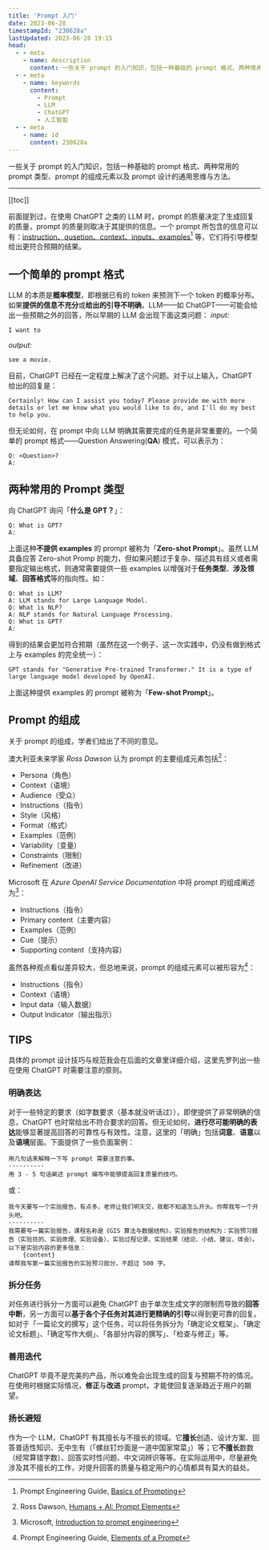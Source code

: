 ```yaml
---
title: 'Prompt 入门'
date: 2023-06-28
timestampId: "230628a"
lastUpdated: 2023-06-28 19:15
head:
  - - meta
    - name: description
      content: 一些关于 prompt 的入门知识，包括一种基础的 prompt 格式、两种常用的 prompt 类型、prompt 的组成元素以及 prompt 设计的通用思维与方法。
  - - meta
    - name: keywords
      content:
        - Prompt
        - LLM
        - ChatGPT
        - 人工智能
  - - meta
    - name: id
      content: 230628a
---
```


一些关于 prompt 的入门知识，包括一种基础的 prompt 格式、两种常用的 prompt 类型、prompt 的组成元素以及 prompt 设计的通用思维与方法。

---

[[toc]]

前面提到过，在使用 ChatGPT 之类的 LLM 时，prompt 的质量决定了生成回复的质量，prompt 的质量则取决于其提供的信息。一个 prompt 所包含的信息可以有：<u>instruction、qusetion、context、inputs、examples</u>[^1] 等，它们将引导模型给出更符合预期的结果。

## 一个简单的 prompt 格式

LLM 的本质是**概率模型**，即根据已有的 token 来预测下一个 token 的概率分布。如果**提供的信息不充分**或**给出的引导不明确**，LLM——如 ChatGPT——可能会给出一些预期之外的回答，所以早期的 LLM 会出现下面这类问题：
*input:*
```text
I want to
```
*output:*
```text
see a movie.
```

目前，ChatGPT 已经在一定程度上解决了这个问题。对于以上输入，ChatGPT 给出的回复是：
```text
Certainly! How can I assist you today? Please provide me with more details or let me know what you would like to do, and I'll do my best to help you.
```

但无论如何，在 prompt 中向 LLM 明确其需要完成的任务是非常重要的。一个简单的 prompt 格式——Question Answering(**QA**) 模式，可以表示为：
```text
Q: <Question>?
A:
```

## 两种常用的 Prompt 类型

向 ChatGPT 询问「**什么是 GPT？**」：
```text
Q: What is GPT?
A:
```

上面这种**不提供 examples** 的 prompt 被称为「**Zero-shot Prompt**」。虽然 LLM 具备应答 Zero-shot Promp 的能力，但如果问题过于复杂、描述具有歧义或者需要指定输出格式，则通常需要提供一些 examples 以增强对于**任务类型**、**涉及领域**、**回答格式**等的指向性。如：
```text
Q: What is LLM?
A: LLM stands for Large Language Model.
Q: What is NLP?
A: NLP stands for Natural Language Processing.
Q: What is GPT?
A:
```
得到的结果会更加符合预期（虽然在这一个例子、这一次实践中，仍没有做到格式上与 examples 的完全统一）：
```text
GPT stands for "Generative Pre-trained Transformer." It is a type of large language model developed by OpenAI.
```

上面这种提供 examples 的 prompt 被称为「**Few-shot Prompt**」。

## Prompt 的组成

关于 prompt 的组成，学者们给出了不同的意见。

澳大利亚未来学家 *Ross Dawson* 认为 prompt 的主要组成元素包括[^2]：
- Persona（角色）
- Context（语境）
- Audience（受众）
- Instructions（指令）
- Style（风格）
- Format（格式）
- Examples（范例）
- Variability（变量）
- Constraints（限制）
- Refinement（改进）

Microsoft 在 *Azure OpenAI Service Documentation* 中将 prompt 的组成阐述为[^3]：
- Instructions（指令）
- Primary content（主要内容）
- Examples（范例）
- Cue（提示）
- Supporting content（支持内容）

虽然各种观点看似差异较大，但总地来说，prompt 的组成元素可以被形容为[^4]：
- Instructions（指令）
- Context（语境）
- Input data（输入数据）
- Output Indicator（输出指示）

## TIPS

具体的 prompt 设计技巧与规范我会在后面的文章里详细介绍，这里先罗列出一些在使用 ChatGPT 时需要注意的原则。

### 明确表达

对于一些特定的要求（如字数要求（基本就没听话过）），即使提供了非常明确的信息，ChatGPT 也时常给出不符合要求的回答。但无论如何，**进行尽可能明确的表达**能够显著提高回答的可靠性与有效性。注意，这里的「明确」包括**词意**、**语意**以及**语境**层面。下面提供了一些负面案例：
```text
用几句话来解释一下写 prompt 需要注意的事。
----------
用 3 - 5 句话阐述 prompt 编写中能够提高回复质量的技巧。
```
或：
```
我今天要写一个实验报告，有点多，老师让我们明天交，我都不知道怎么开头。你帮我写一个开头吧。
----------
我需要写一篇实验报告，课程名称是《GIS 算法与数据结构》，实验报告的结构为：实验预习报告（实验目的、实验原理、实验设备）、实验过程记录、实验结果（结论、小结、建议、体会）。以下是实验内容的更多信息：
    {content}
请帮我写第一篇实验报告的实验预习部分，不超过 500 字。
```

### 拆分任务

对任务进行拆分一方面可以避免 ChatGPT 由于单次生成文字的限制而导致的**回答中断**，另一方面可以**基于各个子任务对其进行更精确的引导**以得到更可靠的回复。如对于「一篇论文的撰写」这个任务，可以将任务拆分为「确定论文框架」、「确定论文标题」、「确定写作大纲」、「各部分内容的撰写」、「检查与修正」等。

### 善用迭代

ChatGPT 毕竟不是完美的产品，所以难免会出现生成的回复与预期不符的情况。在使用时根据实际情况，**修正**与**改进** prompt，才能使回复逐渐趋近于用户的期望。

### 扬长避短

作为一个 LLM，ChatGPT 有其擅长与不擅长的领域。它**擅长**创造、设计方案、回答普适性知识、无中生有（「螺丝钉炒面是一道中国家常菜」）等；它**不擅长**数数（经常算错字数）、回答实时性问题、中文词辨识等等。在实际运用中，尽量避免涉及其不擅长的工作，对提升回答的质量与稳定用户的心情都具有莫大的益处。

[^1]: Prompt Engineering Guide, [Basics of Prompting](https://www.promptingguide.ai/introduction/basics)
[^2]: Ross Dawson, [Humans + AI: Prompt Elements](https://rossdawson.com/humans-plus-ai/humans-ai-prompt_elements/)
[^3]: Microsoft, [Introduction to prompt engineering](https://learn.microsoft.com/en-us/azure/cognitive-services/openai/concepts/prompt-engineering#cue)
[^4]: Prompt Engineering Guide, [Elements of a Prompt](https://www.promptingguide.ai/introduction/elements)
